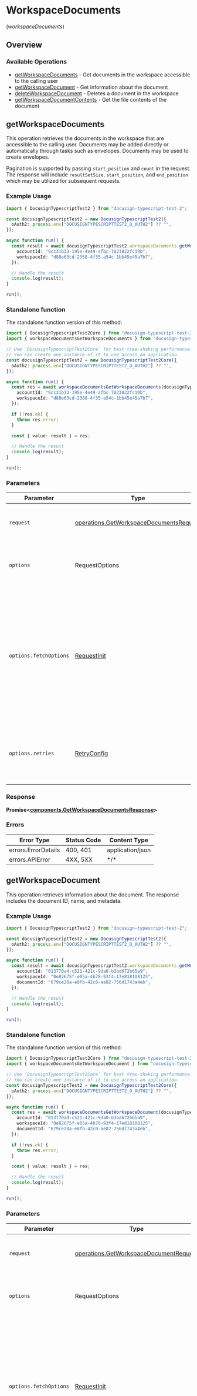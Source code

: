 # WorkspaceDocuments
(*workspaceDocuments*)

## Overview

### Available Operations

* [getWorkspaceDocuments](#getworkspacedocuments) - Get documents in the workspace accessible to the calling user
* [getWorkspaceDocument](#getworkspacedocument) - Get information about the document
* [deleteWorkspaceDocument](#deleteworkspacedocument) - Deletes a document in the workspace
* [getWorkspaceDocumentContents](#getworkspacedocumentcontents) - Get the file contents of the document

## getWorkspaceDocuments

This operation retrieves the documents in the workspace that are accessible to the calling user. Documents may be added directly or automatically through tasks such as envelopes. Documents may be used to create envelopes.

Pagination is supported by passing `start_position` and `count` in the request. The response will include `resultSetSize`, `start_position`, and `end_position` which may be utilized for subsequent requests.

### Example Usage

```typescript
import { DocusignTypescriptTest2 } from "docusign-typescript-test-2";

const docusignTypescriptTest2 = new DocusignTypescriptTest2({
  oAuth2: process.env["DOCUSIGNTYPESCRIPTTEST2_O_AUTH2"] ?? "",
});

async function run() {
  const result = await docusignTypescriptTest2.workspaceDocuments.getWorkspaceDocuments({
    accountId: "9cc31b33-195e-4e49-afbc-7023822fc19b",
    workspaceId: "d88e63cd-2368-4f35-a54c-1bb45e45a7b7",
  });

  // Handle the result
  console.log(result);
}

run();
```

### Standalone function

The standalone function version of this method:

```typescript
import { DocusignTypescriptTest2Core } from "docusign-typescript-test-2/core.js";
import { workspaceDocumentsGetWorkspaceDocuments } from "docusign-typescript-test-2/funcs/workspaceDocumentsGetWorkspaceDocuments.js";

// Use `DocusignTypescriptTest2Core` for best tree-shaking performance.
// You can create one instance of it to use across an application.
const docusignTypescriptTest2 = new DocusignTypescriptTest2Core({
  oAuth2: process.env["DOCUSIGNTYPESCRIPTTEST2_O_AUTH2"] ?? "",
});

async function run() {
  const res = await workspaceDocumentsGetWorkspaceDocuments(docusignTypescriptTest2, {
    accountId: "9cc31b33-195e-4e49-afbc-7023822fc19b",
    workspaceId: "d88e63cd-2368-4f35-a54c-1bb45e45a7b7",
  });

  if (!res.ok) {
    throw res.error;
  }

  const { value: result } = res;

  // Handle the result
  console.log(result);
}

run();
```

### Parameters

| Parameter                                                                                                                                                                      | Type                                                                                                                                                                           | Required                                                                                                                                                                       | Description                                                                                                                                                                    |
| ------------------------------------------------------------------------------------------------------------------------------------------------------------------------------ | ------------------------------------------------------------------------------------------------------------------------------------------------------------------------------ | ------------------------------------------------------------------------------------------------------------------------------------------------------------------------------ | ------------------------------------------------------------------------------------------------------------------------------------------------------------------------------ |
| `request`                                                                                                                                                                      | [operations.GetWorkspaceDocumentsRequest](../../models/operations/getworkspacedocumentsrequest.md)                                                                             | :heavy_check_mark:                                                                                                                                                             | The request object to use for the request.                                                                                                                                     |
| `options`                                                                                                                                                                      | RequestOptions                                                                                                                                                                 | :heavy_minus_sign:                                                                                                                                                             | Used to set various options for making HTTP requests.                                                                                                                          |
| `options.fetchOptions`                                                                                                                                                         | [RequestInit](https://developer.mozilla.org/en-US/docs/Web/API/Request/Request#options)                                                                                        | :heavy_minus_sign:                                                                                                                                                             | Options that are passed to the underlying HTTP request. This can be used to inject extra headers for examples. All `Request` options, except `method` and `body`, are allowed. |
| `options.retries`                                                                                                                                                              | [RetryConfig](../../lib/utils/retryconfig.md)                                                                                                                                  | :heavy_minus_sign:                                                                                                                                                             | Enables retrying HTTP requests under certain failure conditions.                                                                                                               |

### Response

**Promise\<[components.GetWorkspaceDocumentsResponse](../../models/components/getworkspacedocumentsresponse.md)\>**

### Errors

| Error Type          | Status Code         | Content Type        |
| ------------------- | ------------------- | ------------------- |
| errors.ErrorDetails | 400, 401            | application/json    |
| errors.APIError     | 4XX, 5XX            | \*/\*               |

## getWorkspaceDocument

This operation retrieves information about the document. The response includes the document ID, name, and metadata.

### Example Usage

```typescript
import { DocusignTypescriptTest2 } from "docusign-typescript-test-2";

const docusignTypescriptTest2 = new DocusignTypescriptTest2({
  oAuth2: process.env["DOCUSIGNTYPESCRIPTTEST2_O_AUTH2"] ?? "",
});

async function run() {
  const result = await docusignTypescriptTest2.workspaceDocuments.getWorkspaceDocument({
    accountId: "013770a4-c521-421c-9da0-b3bd672b65a9",
    workspaceId: "0e82675f-e05a-4b78-93f4-17e818108125",
    documentId: "679ce20a-e8fb-42c0-ae82-756d1743a4eb",
  });

  // Handle the result
  console.log(result);
}

run();
```

### Standalone function

The standalone function version of this method:

```typescript
import { DocusignTypescriptTest2Core } from "docusign-typescript-test-2/core.js";
import { workspaceDocumentsGetWorkspaceDocument } from "docusign-typescript-test-2/funcs/workspaceDocumentsGetWorkspaceDocument.js";

// Use `DocusignTypescriptTest2Core` for best tree-shaking performance.
// You can create one instance of it to use across an application.
const docusignTypescriptTest2 = new DocusignTypescriptTest2Core({
  oAuth2: process.env["DOCUSIGNTYPESCRIPTTEST2_O_AUTH2"] ?? "",
});

async function run() {
  const res = await workspaceDocumentsGetWorkspaceDocument(docusignTypescriptTest2, {
    accountId: "013770a4-c521-421c-9da0-b3bd672b65a9",
    workspaceId: "0e82675f-e05a-4b78-93f4-17e818108125",
    documentId: "679ce20a-e8fb-42c0-ae82-756d1743a4eb",
  });

  if (!res.ok) {
    throw res.error;
  }

  const { value: result } = res;

  // Handle the result
  console.log(result);
}

run();
```

### Parameters

| Parameter                                                                                                                                                                      | Type                                                                                                                                                                           | Required                                                                                                                                                                       | Description                                                                                                                                                                    |
| ------------------------------------------------------------------------------------------------------------------------------------------------------------------------------ | ------------------------------------------------------------------------------------------------------------------------------------------------------------------------------ | ------------------------------------------------------------------------------------------------------------------------------------------------------------------------------ | ------------------------------------------------------------------------------------------------------------------------------------------------------------------------------ |
| `request`                                                                                                                                                                      | [operations.GetWorkspaceDocumentRequest](../../models/operations/getworkspacedocumentrequest.md)                                                                               | :heavy_check_mark:                                                                                                                                                             | The request object to use for the request.                                                                                                                                     |
| `options`                                                                                                                                                                      | RequestOptions                                                                                                                                                                 | :heavy_minus_sign:                                                                                                                                                             | Used to set various options for making HTTP requests.                                                                                                                          |
| `options.fetchOptions`                                                                                                                                                         | [RequestInit](https://developer.mozilla.org/en-US/docs/Web/API/Request/Request#options)                                                                                        | :heavy_minus_sign:                                                                                                                                                             | Options that are passed to the underlying HTTP request. This can be used to inject extra headers for examples. All `Request` options, except `method` and `body`, are allowed. |
| `options.retries`                                                                                                                                                              | [RetryConfig](../../lib/utils/retryconfig.md)                                                                                                                                  | :heavy_minus_sign:                                                                                                                                                             | Enables retrying HTTP requests under certain failure conditions.                                                                                                               |

### Response

**Promise\<[components.GetWorkspaceDocumentResponse](../../models/components/getworkspacedocumentresponse.md)\>**

### Errors

| Error Type          | Status Code         | Content Type        |
| ------------------- | ------------------- | ------------------- |
| errors.ErrorDetails | 400, 401            | application/json    |
| errors.APIError     | 4XX, 5XX            | \*/\*               |

## deleteWorkspaceDocument

This operation permanently deletes a document by ID.

### Example Usage

```typescript
import { DocusignTypescriptTest2 } from "docusign-typescript-test-2";

const docusignTypescriptTest2 = new DocusignTypescriptTest2({
  oAuth2: process.env["DOCUSIGNTYPESCRIPTTEST2_O_AUTH2"] ?? "",
});

async function run() {
  await docusignTypescriptTest2.workspaceDocuments.deleteWorkspaceDocument({
    accountId: "58b71070-3b46-4d9b-bccd-d2840fb7cecd",
    workspaceId: "f742ff03-9c13-46ba-bafc-3ece0d4ebf14",
    documentId: "4d6c2f3a-7293-419c-8ff2-3669540deffc",
  });


}

run();
```

### Standalone function

The standalone function version of this method:

```typescript
import { DocusignTypescriptTest2Core } from "docusign-typescript-test-2/core.js";
import { workspaceDocumentsDeleteWorkspaceDocument } from "docusign-typescript-test-2/funcs/workspaceDocumentsDeleteWorkspaceDocument.js";

// Use `DocusignTypescriptTest2Core` for best tree-shaking performance.
// You can create one instance of it to use across an application.
const docusignTypescriptTest2 = new DocusignTypescriptTest2Core({
  oAuth2: process.env["DOCUSIGNTYPESCRIPTTEST2_O_AUTH2"] ?? "",
});

async function run() {
  const res = await workspaceDocumentsDeleteWorkspaceDocument(docusignTypescriptTest2, {
    accountId: "58b71070-3b46-4d9b-bccd-d2840fb7cecd",
    workspaceId: "f742ff03-9c13-46ba-bafc-3ece0d4ebf14",
    documentId: "4d6c2f3a-7293-419c-8ff2-3669540deffc",
  });

  if (!res.ok) {
    throw res.error;
  }

  const { value: result } = res;

  
}

run();
```

### Parameters

| Parameter                                                                                                                                                                      | Type                                                                                                                                                                           | Required                                                                                                                                                                       | Description                                                                                                                                                                    |
| ------------------------------------------------------------------------------------------------------------------------------------------------------------------------------ | ------------------------------------------------------------------------------------------------------------------------------------------------------------------------------ | ------------------------------------------------------------------------------------------------------------------------------------------------------------------------------ | ------------------------------------------------------------------------------------------------------------------------------------------------------------------------------ |
| `request`                                                                                                                                                                      | [operations.DeleteWorkspaceDocumentRequest](../../models/operations/deleteworkspacedocumentrequest.md)                                                                         | :heavy_check_mark:                                                                                                                                                             | The request object to use for the request.                                                                                                                                     |
| `options`                                                                                                                                                                      | RequestOptions                                                                                                                                                                 | :heavy_minus_sign:                                                                                                                                                             | Used to set various options for making HTTP requests.                                                                                                                          |
| `options.fetchOptions`                                                                                                                                                         | [RequestInit](https://developer.mozilla.org/en-US/docs/Web/API/Request/Request#options)                                                                                        | :heavy_minus_sign:                                                                                                                                                             | Options that are passed to the underlying HTTP request. This can be used to inject extra headers for examples. All `Request` options, except `method` and `body`, are allowed. |
| `options.retries`                                                                                                                                                              | [RetryConfig](../../lib/utils/retryconfig.md)                                                                                                                                  | :heavy_minus_sign:                                                                                                                                                             | Enables retrying HTTP requests under certain failure conditions.                                                                                                               |

### Response

**Promise\<void\>**

### Errors

| Error Type          | Status Code         | Content Type        |
| ------------------- | ------------------- | ------------------- |
| errors.ErrorDetails | 400, 401            | application/json    |
| errors.APIError     | 4XX, 5XX            | \*/\*               |

## getWorkspaceDocumentContents

This operation retrieves the file contents of the document. The file is returned as a stream in the response body. The Content-Disposition response header contains the document name as the `filename`.

### Example Usage

```typescript
import { DocusignTypescriptTest2 } from "docusign-typescript-test-2";

const docusignTypescriptTest2 = new DocusignTypescriptTest2({
  oAuth2: process.env["DOCUSIGNTYPESCRIPTTEST2_O_AUTH2"] ?? "",
});

async function run() {
  const result = await docusignTypescriptTest2.workspaceDocuments.getWorkspaceDocumentContents({
    accountId: "2c39894d-e20a-48b0-b42f-fed5a3b9d88b",
    workspaceId: "fd4cc718-b4a2-4e0f-baee-56dcbf0b79c8",
    documentId: "12360a44-8764-4fea-ae1a-0b0c0f7e1ff3",
  });

  // Handle the result
  console.log(result);
}

run();
```

### Standalone function

The standalone function version of this method:

```typescript
import { DocusignTypescriptTest2Core } from "docusign-typescript-test-2/core.js";
import { workspaceDocumentsGetWorkspaceDocumentContents } from "docusign-typescript-test-2/funcs/workspaceDocumentsGetWorkspaceDocumentContents.js";

// Use `DocusignTypescriptTest2Core` for best tree-shaking performance.
// You can create one instance of it to use across an application.
const docusignTypescriptTest2 = new DocusignTypescriptTest2Core({
  oAuth2: process.env["DOCUSIGNTYPESCRIPTTEST2_O_AUTH2"] ?? "",
});

async function run() {
  const res = await workspaceDocumentsGetWorkspaceDocumentContents(docusignTypescriptTest2, {
    accountId: "2c39894d-e20a-48b0-b42f-fed5a3b9d88b",
    workspaceId: "fd4cc718-b4a2-4e0f-baee-56dcbf0b79c8",
    documentId: "12360a44-8764-4fea-ae1a-0b0c0f7e1ff3",
  });

  if (!res.ok) {
    throw res.error;
  }

  const { value: result } = res;

  // Handle the result
  console.log(result);
}

run();
```

### Parameters

| Parameter                                                                                                                                                                      | Type                                                                                                                                                                           | Required                                                                                                                                                                       | Description                                                                                                                                                                    |
| ------------------------------------------------------------------------------------------------------------------------------------------------------------------------------ | ------------------------------------------------------------------------------------------------------------------------------------------------------------------------------ | ------------------------------------------------------------------------------------------------------------------------------------------------------------------------------ | ------------------------------------------------------------------------------------------------------------------------------------------------------------------------------ |
| `request`                                                                                                                                                                      | [operations.GetWorkspaceDocumentContentsRequest](../../models/operations/getworkspacedocumentcontentsrequest.md)                                                               | :heavy_check_mark:                                                                                                                                                             | The request object to use for the request.                                                                                                                                     |
| `options`                                                                                                                                                                      | RequestOptions                                                                                                                                                                 | :heavy_minus_sign:                                                                                                                                                             | Used to set various options for making HTTP requests.                                                                                                                          |
| `options.fetchOptions`                                                                                                                                                         | [RequestInit](https://developer.mozilla.org/en-US/docs/Web/API/Request/Request#options)                                                                                        | :heavy_minus_sign:                                                                                                                                                             | Options that are passed to the underlying HTTP request. This can be used to inject extra headers for examples. All `Request` options, except `method` and `body`, are allowed. |
| `options.retries`                                                                                                                                                              | [RetryConfig](../../lib/utils/retryconfig.md)                                                                                                                                  | :heavy_minus_sign:                                                                                                                                                             | Enables retrying HTTP requests under certain failure conditions.                                                                                                               |

### Response

**Promise\<[ReadableStream<Uint8Array>](../../models/.md)\>**

### Errors

| Error Type          | Status Code         | Content Type        |
| ------------------- | ------------------- | ------------------- |
| errors.ErrorDetails | 400, 401            | application/json    |
| errors.APIError     | 4XX, 5XX            | \*/\*               |